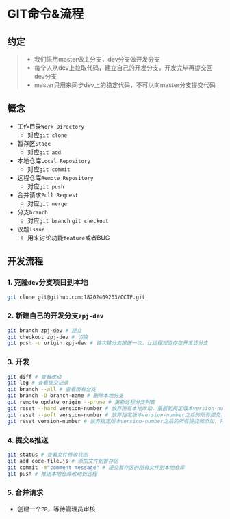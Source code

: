 # GIT命令&流程

## 约定
> * 我们采用master做主分支，dev分支做开发分支
> * 每个人从dev上拉取代码，建立自己的开发分支，开发完毕再提交回dev分支
> * master只用来同步dev上的稳定代码，不可以向master分支提交代码

## 概念
* 工作目录`Work Directory`
	* 对应`git clone`
* 暂存区`Stage`
	* 对应`git add`
* 本地仓库`Local Repository`
	* 对应`git commit`
* 远程仓库`Remote Repository`
	* 对应`git push`
* 合并请求`Pull Request`
	* 对应`git merge`
* 分支`branch`
	* 对应`git branch` `git checkout`
* 议题`issue`
	* 用来讨论功能`feature`或者BUG

## 开发流程

### 1. 克隆`dev`分支项目到本地
```bash
git clone git@github.com:18202409203/OCTP.git
```

### 2. 新建自己的开发分支`zpj-dev`
```bash
git branch zpj-dev # 建立
git checkout zpj-dev # 切换
git push -u origin zpj-dev # 首次建分支推送一次，让远程知道你在开发该分支
```

### 3. 开发
```bash
git diff # 查看改动
git log # 查看提交记录
git branch --all # 查看所有分支
git branch -D branch-name # 删除本地分支
git remote update origin --prune # 更新远程分支列表
git reset --hard version-number # 放弃所有本地改动，重置到指定版本version-number
git reset --soft version-number # 放弃指定版本version-number之后的所有提交，将改动重置到暂存区
git reset version-number # 放弃指定版本version-number之后的所有提交和添加，将改动重置到工作目录
```

### 4. 提交&推送
```bash
git status # 查看文件修改状态
git add code-file.js # 添加文件到暂存区
git commit -m"comment message" # 提交暂存区的所有文件到本地仓库
git push # 推送本地仓库改动到远程
```

### 5. 合并请求
* 创建一个`PR`，等待管理员审核